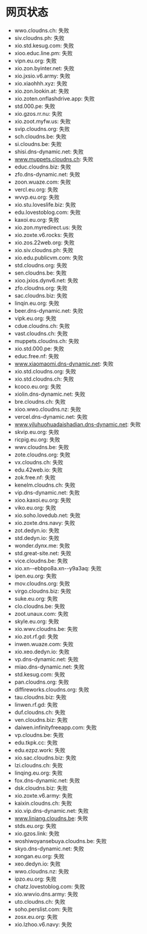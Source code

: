 # 网页状态
- wwo.cloudns.ch: 失败
- siv.cloudns.ph: 失败
- xio.std.kesug.com: 失败
- xioo.educ.line.pm: 失败
- vipn.eu.org: 失败
- xio.zon.byinter.net: 失败
- xio.jxsio.v6.army: 失败
- xio.xiaohhh.xyz: 失败
- xio.zon.lookin.at: 失败
- xio.zoten.onflashdrive.app: 失败
- std.000.pe: 失败
- xio.gzos.rr.nu: 失败
- xio.zoot.myfw.us: 失败
- svip.cloudns.org: 失败
- sch.cloudns.be: 失败
- si.cloudns.be: 失败
- shisi.dns-dynamic.net: 失败
- www.muppets.cloudns.ch: 失败
- educ.cloudns.biz: 失败
- zfo.dns-dynamic.net: 失败
- zoon.wuaze.com: 失败
- vercl.eu.org: 失败
- wvvp.eu.org: 失败
- xio.stu.loveslife.biz: 失败
- edu.lovestoblog.com: 失败
- kaxoi.eu.org: 失败
- xio.zon.myredirect.us: 失败
- xio.zoxte.v6.rocks: 失败
- xio.zos.22web.org: 失败
- xio.siv.cloudns.ph: 失败
- xio.edu.publicvm.com: 失败
- std.cloudns.org: 失败
- sen.cloudns.be: 失败
- xioo.jxios.dynv6.net: 失败
- zfo.cloudns.org: 失败
- sac.cloudns.biz: 失败
- linqin.eu.org: 失败
- beer.dns-dynamic.net: 失败
- vipk.eu.org: 失败
- cdue.cloudns.ch: 失败
- vast.cloudns.ch: 失败
- muppets.cloudns.ch: 失败
- xio.std.000.pe: 失败
- educ.free.nf: 失败
- www.xiaomaomi.dns-dynamic.net: 失败
- xio.std.cloudns.org: 失败
- xio.std.cloudns.ch: 失败
- kcoco.eu.org: 失败
- xiolin.dns-dynamic.net: 失败
- bre.cloudns.ch: 失败
- xioo.wwo.cloudns.nz: 失败
- vercel.dns-dynamic.net: 失败
- www.yiluhuohuadaishadian.dns-dynamic.net: 失败
- skvip.eu.org: 失败
- ricpig.eu.org: 失败
- wwv.cloudns.be: 失败
- zote.cloudns.org: 失败
- vx.cloudns.ch: 失败
- edu.42web.io: 失败
- zok.free.nf: 失败
- kenelm.cloudns.ch: 失败
- vip.dns-dynamic.net: 失败
- xioo.kaxoi.eu.org: 失败
- viko.eu.org: 失败
- xio.soho.lovedub.net: 失败
- xio.zoxte.dns.navy: 失败
- zot.dedyn.io: 失败
- std.dedyn.io: 失败
- wonder.dynx.me: 失败
- std.great-site.net: 失败
- vice.cloudns.be: 失败
- xio.xn--ebbpo8a.xn--y9a3aq: 失败
- ipen.eu.org: 失败
- mov.cloudns.org: 失败
- virgo.cloudns.biz: 失败
- suke.eu.org: 失败
- clo.cloudns.be: 失败
- zoot.unaux.com: 失败
- skyle.eu.org: 失败
- xio.wwv.cloudns.be: 失败
- xio.zot.rf.gd: 失败
- inwen.wuaze.com: 失败
- xio.xeo.dedyn.io: 失败
- vp.dns-dynamic.net: 失败
- miao.dns-dynamic.net: 失败
- std.kesug.com: 失败
- pan.cloudns.org: 失败
- diffireworks.cloudns.org: 失败
- tau.cloudns.biz: 失败
- linwen.rf.gd: 失败
- duf.cloudns.ch: 失败
- ven.cloudns.biz: 失败
- daiwen.infinityfreeapp.com: 失败
- vp.cloudns.be: 失败
- edu.tkpk.cc: 失败
- edu.ezpz.work: 失败
- xio.sac.cloudns.biz: 失败
- lzi.cloudns.ch: 失败
- linqing.eu.org: 失败
- fox.dns-dynamic.net: 失败
- dsk.cloudns.biz: 失败
- xio.zoxte.v6.army: 失败
- kaixin.cloudns.ch: 失败
- xio.vip.dns-dynamic.net: 失败
- www.liniang.cloudns.be: 失败
- stds.eu.org: 失败
- xio.gzos.link: 失败
- woshiwoyansebuya.cloudns.be: 失败
- skyo.dns-dynamic.net: 失败
- xongan.eu.org: 失败
- xeo.dedyn.io: 失败
- wwo.cloudns.nz: 失败
- ipzo.eu.org: 失败
- chatz.lovestoblog.com: 失败
- xio.wwvio.dns.army: 失败
- uto.cloudns.ch: 失败
- soho.perslist.com: 失败
- zosx.eu.org: 失败
- xio.lzhoo.v6.navy: 失败
